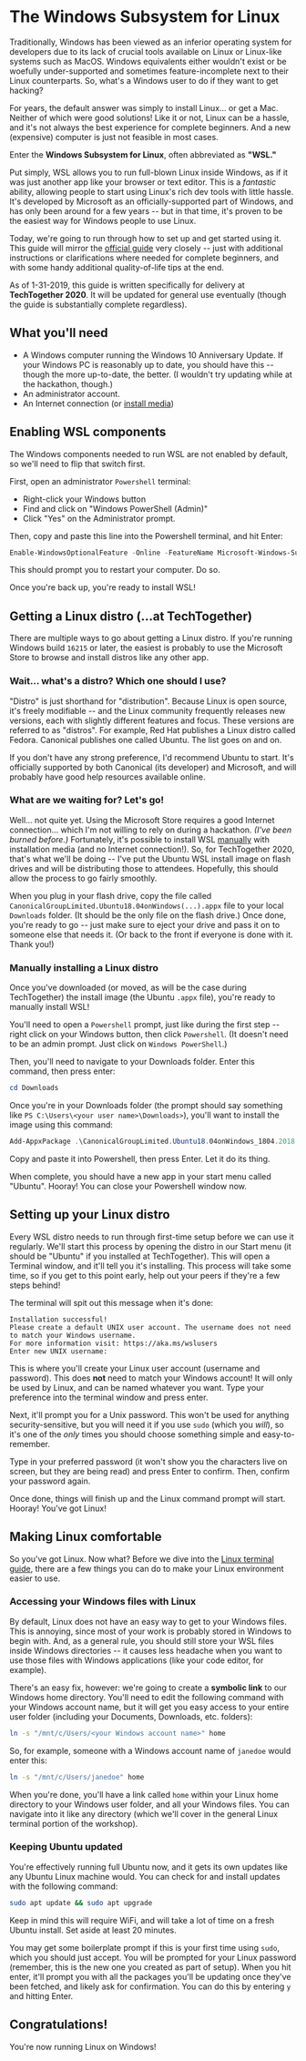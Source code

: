 # The Windows Subsystem for Linux
Traditionally, Windows has been viewed as an inferior operating system for developers due to its lack of crucial tools available on Linux or Linux-like systems such as MacOS. Windows equivalents either wouldn't exist or be woefully under-supported and sometimes feature-incomplete next to their Linux counterparts. So, what's a Windows user to do if they want to get hacking?

For years, the default answer was simply to install Linux... or get a Mac. Neither of which were good solutions! Like it or not, Linux can be a hassle, and it's not always the best experience for complete beginners. And a new (expensive) computer is just not feasible in most cases.

Enter the **Windows Subsystem for Linux**, often abbreviated as **"WSL."**

Put simply, WSL allows you to run full-blown Linux inside Windows, as if it was just another app like your browser or text editor. This is a _fantastic_ ability, allowing people to start using Linux's rich dev tools with little hassle. It's developed by Microsoft as an officially-supported part of Windows, and has only been around for a few years -- but in that time, it's proven to be the easiest way for Windows people to use Linux.

Today, we're going to run through how to set up and get started using it. This guide will mirror the [official guide](https://docs.microsoft.com/en-us/windows/wsl/install-win10) very closely -- just with additional instructions or clarifications where needed for complete beginners, and with some handy additional quality-of-life tips at the end.

As of 1-31-2019, this guide is written specifically for delivery at **TechTogether 2020**. It will be updated for general use eventually (though the guide is substantially complete regardless).

## What you'll need
- A Windows computer running the Windows 10 Anniversary Update. If your Windows PC is reasonably up to date, you should have this -- though the more up-to-date, the better. (I wouldn't try updating while at the hackathon, though.)
- An administrator account.
- An Internet connection (or [install media](https://docs.microsoft.com/en-us/windows/wsl/install-manual))

## Enabling WSL components
The Windows components needed to run WSL are not enabled by default, so we'll need to flip that switch first.

First, open an administrator `Powershell` terminal:
- Right-click your Windows button
- Find and click on "Windows PowerShell (Admin)"
- Click "Yes" on the Administrator prompt.

Then, copy and paste this line into the Powershell terminal, and hit Enter:

```powershell
Enable-WindowsOptionalFeature -Online -FeatureName Microsoft-Windows-Subsystem-Linux
```

This should prompt you to restart your computer. Do so.

Once you're back up, you're ready to install WSL!

## Getting a Linux distro (...at TechTogether)
There are multiple ways to go about getting a Linux distro. If you're running Windows build `16215` or later, the easiest is probably to use the Microsoft Store to browse and install distros like any other app.

### Wait... what's a distro? Which one should I use?
"Distro" is just shorthand for "distribution". Because Linux is open source, it's freely modifiable -- and the Linux community frequently releases new versions, each with slightly different features and focus. These versions are referred to as "distros". For example, Red Hat publishes a Linux distro called Fedora. Canonical publishes one called Ubuntu. The list goes on and on.

If you don't have any strong preference, I'd recommend Ubuntu to start. It's officially supported by both Canonical (its developer) and Microsoft, and will probably have good help resources available online.

### What are we waiting for? Let's go!
Well... not quite yet. Using the Microsoft Store requires a good Internet connection... which I'm not willing to rely on during a hackathon. _(I've been burned before.)_ Fortunately, it's possible to install WSL [manually](https://docs.microsoft.com/en-us/windows/wsl/install-manual) with installation media (and no Internet connection!). So, for TechTogether 2020, that's what we'll be doing -- I've put the Ubuntu WSL install image on flash drives and will be distributing those to attendees. Hopefully, this should allow the process to go fairly smoothly.

When you plug in your flash drive, copy the file called `CanonicalGroupLimited.Ubuntu18.04onWindows(...).appx` file to your local `Downloads` folder. (It should be the only file on the flash drive.) Once done, you're ready to go -- just make sure to eject your drive and pass it on to someone else that needs it. (Or back to the front if everyone is done with it. Thank you!)

### Manually installing a Linux distro
Once you've downloaded (or moved, as will be the case during TechTogether) the install image (the Ubuntu `.appx` file), you're ready to manually install WSL!

You'll need to open a `Powershell` prompt, just like during the first step -- right click on your Windows button, then click `Powershell`. (It doesn't need to be an admin prompt. Just click on `Windows PowerShell`.)

Then, you'll need to navigate to your Downloads folder. Enter this command, then press enter:

```powershell
cd Downloads
```

Once you're in your Downloads folder (the prompt should say something like `PS C:\Users\<your user name>\Downloads>`), you'll want to install the image using this command:

```powershell
Add-AppxPackage .\CanonicalGroupLimited.Ubuntu18.04onWindows_1804.2018.817.0_x64__79rhkp1fndgsc.appx
```

Copy and paste it into Powershell, then press Enter. Let it do its thing.

When complete, you should have a new app in your start menu called "Ubuntu". Hooray! You can close your Powershell window now.

## Setting up your Linux distro
Every WSL distro needs to run through first-time setup before we can use it regularly. We'll start this process by opening the distro in our Start menu (it should be "Ubuntu" if you installed at TechTogether). This will open a Terminal window, and it'll tell you it's installing. This process will take some time, so if you get to this point early, help out your peers if they're a few steps behind!

The terminal will spit out this message when it's done:

```
Installation successful!
Please create a default UNIX user account. The username does not need to match your Windows username.
For more information visit: https://aka.ms/wslusers
Enter new UNIX username:
```

This is where you'll create your Linux user account (username and password). This does **not** need to match your Windows account! It will only be used by Linux, and can be named whatever you want. Type your preference into the terminal window and press enter.

Next, it'll prompt you for a Unix password. This won't be used for anything security-sensitive, but you will need it if you use `sudo` (which you _will_), so it's one of the _only_ times you should choose something simple and easy-to-remember.

Type in your preferred password (it won't show you the characters live on screen, but they are being read) and press Enter to confirm. Then, confirm your password again.

Once done, things will finish up and the Linux command prompt will start. Hooray! You've got Linux!

## Making Linux comfortable
So you've got Linux. Now what? Before we dive into the [Linux terminal guide](../README.md), there are a few things you can do to make your Linux environment easier to use.

### Accessing your Windows files with Linux
By default, Linux does not have an easy way to get to your Windows files. This is annoying, since most of your work is probably stored in Windows to begin with. And, as a general rule, you should still store your WSL files inside Windows directories -- it causes less headache when you want to use those files with Windows applications (like your code editor, for example).

There's an easy fix, however: we're going to create a **symbolic link** to our Windows home directory. You'll need to edit the following command with your Windows account name, but it will get you easy access to your entire user folder (including your Documents, Downloads, etc. folders):

```bash
ln -s "/mnt/c/Users/<your Windows account name>" home
```

So, for example, someone with a Windows account name of `janedoe` would enter this:

```bash
ln -s "/mnt/c/Users/janedoe" home
```

When you're done, you'll have a link called `home` within your Linux home directory to your Windows user folder, and all your Windows files. You can navigate into it like any directory (which we'll cover in the general Linux terminal portion of the workshop).

### Keeping Ubuntu updated
You're effectively running full Ubuntu now, and it gets its own updates like any Ubuntu Linux machine would. You can check for and install updates with the following command:

```bash
sudo apt update && sudo apt upgrade
```

Keep in mind this will require WiFi, and will take a lot of time on a fresh Ubuntu install. Set aside at least 20 minutes.

You may get some boilerplate prompt if this is your first time using `sudo`, which you should just accept. You will be prompted for your Linux password (remember, this is the new one you created as part of setup). When you hit enter, it'll prompt you with all the packages you'll be updating once they've been fetched, and likely ask for confirmation. You can do this by entering `y` and hitting Enter.

## Congratulations!
You're now running Linux on Windows!
